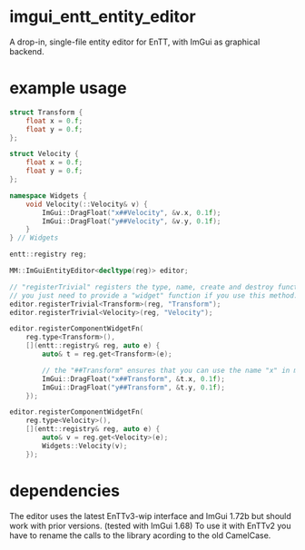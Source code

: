 # imgui_entt_entity_editor
A drop-in, single-file entity editor for EnTT, with ImGui as graphical backend.

# example usage
```c++
struct Transform {
	float x = 0.f;
	float y = 0.f;
};

struct Velocity {
	float x = 0.f;
	float y = 0.f;
};

namespace Widgets {
	void Velocity(::Velocity& v) {
		ImGui::DragFloat("x##Velocity", &v.x, 0.1f);
		ImGui::DragFloat("y##Velocity", &v.y, 0.1f);
	}
} // Widgets

entt::registry reg;

MM::ImGuiEntityEditor<decltype(reg)> editor;

// "registerTrivial" registers the type, name, create and destroy functions for trivialy costructable(and destroyable) types.
// you just need to provide a "widget" function if you use this method.
editor.registerTrivial<Transform>(reg, "Transform");
editor.registerTrivial<Velocity>(reg, "Velocity");

editor.registerComponentWidgetFn(
	reg.type<Transform>(),
	[](entt::registry& reg, auto e) {
		auto& t = reg.get<Transform>(e);

		// the "##Transform" ensures that you can use the name "x" in multiple lables
		ImGui::DragFloat("x##Transform", &t.x, 0.1f);
		ImGui::DragFloat("y##Transform", &t.y, 0.1f);
	});

editor.registerComponentWidgetFn(
	reg.type<Velocity>(),
	[](entt::registry& reg, auto e) {
		auto& v = reg.get<Velocity>(e);
		Widgets::Velocity(v);
	});

```

# dependencies
The editor uses the latest EnTTv3-wip interface and ImGui 1.72b but should work with prior versions. (tested with ImGui 1.68)
To use it with EnTTv2 you have to rename the calls to the library acording to the old CamelCase.

